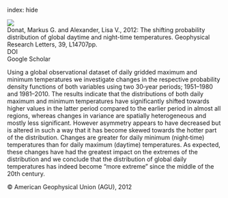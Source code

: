 index: hide

<div class="Citation">
    <div class="Citation-thumb CitationThumb-linked"  data-href="https://doi.org/10.1029/2012gl052459">
      <img src="https://static.claimspace.cloud/climate-study-static/refs/thumbs/2/Donat_and_Alexander_2012-thumb.png" />
    </div>

  <div class="Citation-body">
    <div class="Citation-text">Donat, Markus G. and Alexander, Lisa V., 2012: The shifting probability distribution of global daytime and night-time temperatures. <span class="Article-journal">Geophysical Research Letters, </span><span class="Article-volume">39, </span>L14707pp.</div>
    <div class="Citation-links">
      <div class="CitationLink" data-href="https://doi.org/10.1029/2012gl052459">
        <div class="CitationLink-icon CitationLink-Doi"></div>
        <div class="CitationLink-text">DOI</div>
      </div>
      <div class="CitationLink" data-href="https://scholar.google.com/scholar?q=10.1029/2012gl052459">
        <div class="CitationLink-icon CitationLink-Scholar"></div>
        <div class="CitationLink-text">Google Scholar</div>
      </div>
    </div>
  </div>
</div>

Using a global observational dataset of daily gridded maximum and minimum temperatures we investigate changes in the respective probability density functions of both variables using two 30‐year periods; 1951–1980 and 1981–2010. The results indicate that the distributions of both daily maximum and minimum temperatures have significantly shifted towards higher values in the latter period compared to the earlier period in almost all regions, whereas changes in variance are spatially heterogeneous and mostly less significant. However asymmetry appears to have decreased but is altered in such a way that it has become skewed towards the hotter part of the distribution. Changes are greater for daily minimum (night‐time) temperatures than for daily maximum (daytime) temperatures. As expected, these changes have had the greatest impact on the extremes of the distribution and we conclude that the distribution of global daily temperatures has indeed become “more extreme” since the middle of the 20th century.

<div class="Citation-copy">
&copy; American Geophysical Union (AGU), 2012
</div>
